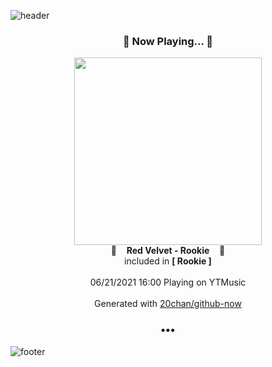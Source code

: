 ![header](https://capsule-render.vercel.app/api?type=wave&height=170&section=header&text=Hi.%20I'm%20SHIFT&fontColor=090707&fontAlignX=45&fontAlignY=65&fontSize=100)

<h3 align="center">🎵 Now Playing... 🎵</h3>
<p align="center">
  <a href="https://music.youtube.com/watch?v=EMFOfCrXbi4">
    <img width="300" src="https://lh3.googleusercontent.com/vk9IREQHLE5t-TGtutnL4tkAtVT3zPhESLiNpHYCVdngAnEF6MeimK_9pgJ4X-YRNWrFH2Su-cK6ek3t5A">
  </a>
  <br>
  🎵&nbsp&nbsp&nbsp <b>Red Velvet - Rookie</b> &nbsp&nbsp&nbsp🎵
  <br>
  included in <b>[ Rookie ]</b>
  
  <br />
  <br />
  06/21/2021 16:00 Playing on YTMusic
  <br />
  <br />
  Generated with <a href="https://github.com/20chan/github-now">20chan/github-now</a>
</p>

<h3 align="center">•••</h3>

![footer](https://capsule-render.vercel.app/api?type=wave&height=150&section=footer)
